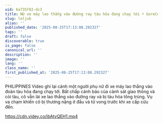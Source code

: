 ```yaml
---
uid: 6a735f82-dc3
title: Nữ xe máy lao thẳng vào đường ray tàu hỏa đang chạy tới • GoreCenter
slug: leljub
alias: ''
published_date: '2025-08-25T17:13:08.292327'
tags: ''
draft: false
discoverable: true
is_page: false
canonical_url: ''
description: ''
image: ''
lang: ''
class_name: ''
first_published_at: '2025-08-25T17:13:08.292327'
---
```


PHILIPPINES Video ghi lại cảnh một người phụ nữ đi xe máy lao thẳng vào đoàn tàu hỏa đang chạy tới. Bất chấp cảnh báo của cảnh sát giao thông và còi tàu, cô vẫn lái xe lao thẳng vào đường ray và bị tàu hỏa tông trúng. Vụ va chạm khiến cô bị thương nặng ở đầu và tử vong trước khi xe cấp cứu đến.

https://cdn.videy.co/ibAtvQEH1.mp4